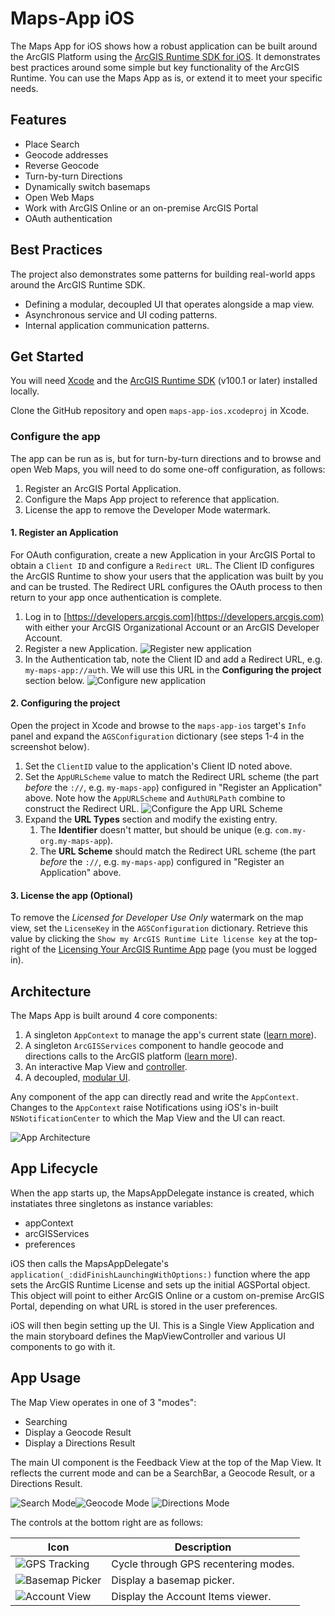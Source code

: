 # Maps-App iOS

The Maps App for iOS shows how a robust application can be built around the ArcGIS Platform using the [ArcGIS Runtime SDK for iOS](https://developers.arcgis.com/ios/). It demonstrates best practices around some simple but key functionality of the ArcGIS Runtime. You can use the Maps App as is, or extend it to meet your specific needs.

## Features
* Place Search
* Geocode addresses
* Reverse Geocode
* Turn-by-turn Directions
* Dynamically switch basemaps
* Open Web Maps
* Work with ArcGIS Online or an on-premise ArcGIS Portal
* OAuth authentication

## Best Practices
The project also demonstrates some patterns for building real-world apps around the ArcGIS Runtime SDK.

* Defining a modular, decoupled UI that operates alongside a map view.
* Asynchronous service and UI coding patterns.
* Internal application communication patterns.

## Get Started
You will need [Xcode](https://itunes.apple.com/us/app/xcode/id497799835?mt=12) and the [ArcGIS Runtime SDK](https://developers.arcgis.com/ios/) (v100.1 or later) installed locally.

Clone the GitHub repository and open `maps-app-ios.xcodeproj` in Xcode.

### Configure the app
The app can be run as is, but for turn-by-turn directions and to browse and open Web Maps, you will need to do some one-off configuration, as follows:

1. Register an ArcGIS Portal Application.
2. Configure the Maps App project to reference that application.
3. License the app to remove the Developer Mode watermark.

#### 1. Register an Application 
For OAuth configuration, create a new Application in your ArcGIS Portal to obtain a `Client ID` and configure a `Redirect URL`. The Client ID configures the ArcGIS Runtime to show your users that the application was built by you and can be trusted. The Redirect URL configures the OAuth process to then return to your app once authentication is complete.

1. Log in to [https://developers.arcgis.com](https://developers.arcgis.com) with either your ArcGIS Organizational Account or an ArcGIS Developer Account.
2. Register a new Application. ![Register new application](/docs/images/create-application.png)
3. In the Authentication tab, note the Client ID and add a Redirect URL, e.g. `my-maps-app://auth`. We will use this URL in the **Configuring the project** section below. ![Configure new application](/docs/images/configure-application.png)

#### 2. Configuring the project
Open the project in Xcode and browse to the `maps-app-ios` target's `Info` panel and expand the `AGSConfiguration` dictionary (see steps 1-4 in the screenshot below).

1. Set the `ClientID` value to the application's Client ID noted above.
2. Set the `AppURLScheme` value to match the Redirect URL scheme (the part *before* the `://`, e.g. `my-maps-app`) configured in "Register an Application" above. Note how the `AppURLScheme` and `AuthURLPath` combine to construct the Redirect URL. ![Configure the App URL Scheme](/docs/images/configure-xcode-target.png)
3. Expand the **URL Types** section and modify the existing entry.
    1. The **Identifier** doesn't matter, but should be unique (e.g. `com.my-org.my-maps-app`).
    2. The **URL Scheme** should match the Redirect URL scheme (the part *before* the `://`, e.g. `my-maps-app`) configured in "Register an Application" above.

#### 3. License the app (Optional)
To remove the _Licensed for Developer Use Only_ watermark on the map view, set the `LicenseKey` in the `AGSConfiguration` dictionary. Retrieve this value by clicking the `Show my ArcGIS Runtime Lite license key` at the top-right of the [Licensing Your ArcGIS Runtime App](https://developers.arcgis.com/arcgis-runtime/licensing/) page (you must be logged in).

## Architecture
The Maps App is built around 4 core components:

1. A singleton `AppContext` to manage the app's current state ([learn more](Maps%20App/App%20Context)).
2. A singleton `ArcGISServices` component to handle geocode and directions calls to the ArcGIS platform ([learn more](Maps%20App/ArcGIS%20Services)).
2. An interactive Map View and [controller](UI/Map%20View).
3. A decoupled, [modular UI](UI).

Any component of the app can directly read and write the `AppContext`. Changes to the `AppContext` raise Notifications using iOS's in-built `NSNotificationCenter` to which the Map View and the UI can react.

![App Architecture](/docs/images/app-architecture.png)

## App Lifecycle
When the app starts up, the MapsAppDelegate instance is created, which instatiates three singletons as instance variables:

* appContext
* arcGISServices
* preferences

iOS then calls the MapsAppDelegate's `application(_:didFinishLaunchingWithOptions:)` function where the app sets the ArcGIS Runtime License and sets up the initial AGSPortal object. This object will point to either ArcGIS Online or a custom on-premise ArcGIS Portal, depending on what URL is stored in the user preferences.

iOS will then begin setting up the UI. This is a Single View Application and the main storyboard defines the MapViewController and various UI components to go with it.

## App Usage

The Map View operates in one of 3 "modes":

* Searching
* Display a Geocode Result
* Display a Directions Result

The main UI component is the Feedback View at the top of the Map View. It reflects the current mode and can be a SearchBar, a Geocode Result, or a Directions Result.

![Search Mode](/docs/images/app-mode-search.png)![Geocode Mode](/docs/images/app-mode-geocode.png)
![Directions Mode](/docs/images/app-mode-directions.png)

 The controls at the bottom right are as follows:

 | Icon | Description |
 | ---- | ----------- |
 | ![GPS Tracking](/docs/images/control-gps.png) | Cycle through GPS recentering modes. |
 | ![Basemap Picker](/docs/images/control-basemaps.png) | Display a basemap picker. |
 | ![Account View](/docs/images/control-account.png) | Display the Account Items viewer. |

